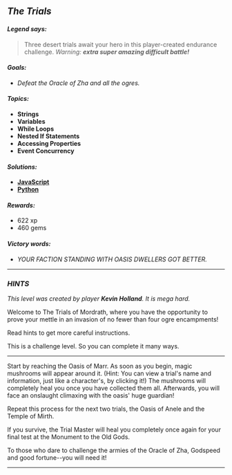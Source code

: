## _The Trials_

#### _Legend says:_
> Three desert trials await your hero in this player-created endurance challenge. _Warning: **extra super amazing difficult battle!**_

#### _Goals:_
+ _Defeat the Oracle of Zha and all the ogres._

#### _Topics:_
+ **Strings**
+ **Variables**
+ **While Loops**
+ **Nested If Statements**
+ **Accessing Properties**
+ **Event Concurrency**

#### _Solutions:_
+ **[JavaScript](theTrials.js)**
+ **[Python](the_trials.py)**

#### _Rewards:_
+ 622 xp
+ 460 gems

#### _Victory words:_
+ _YOUR FACTION STANDING WITH OASIS DWELLERS GOT BETTER._

___

### _HINTS_

_This level was created by player **Kevin Holland**. It is mega hard._

Welcome to The Trials of Mordrath, where you have the opportunity to prove your mettle in an invasion of no fewer than four ogre encampments!

Read hints to get more careful instructions.

This is a challenge level. So you can complete it many ways.

___

Start by reaching the Oasis of Marr. As soon as you begin, magic mushrooms will appear around it. (Hint: You can view a trial's name and information, just like a character's, by clicking it!) The mushrooms will completely heal you once you have collected them all. Afterwards, you will face an onslaught climaxing with the oasis' huge guardian!

Repeat this process for the next two trials, the Oasis of Anele and the Temple of Mirth.

If you survive, the Trial Master will heal you completely once again for your final test at the Monument to the Old Gods.

To those who dare to challenge the armies of the Oracle of Zha, Godspeed and good fortune--you will need it!

___

